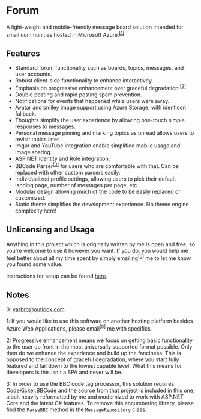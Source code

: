 # Forum

A light-weight and mobile-friendly message board solution intended for small communities hosted in Microsoft Azure.<sup>[[1]](#notes)</sup>

## Features

* Standard forum functionality such as boards, topics, messages, and user accounts.
* Robust client-side functionality to enhance interactivity.
* Emphasis on progressive enhancement over graceful degradation.<sup>[[2]](#notes)</sup>
* Double posting and rapid posting spam prevention.
* Notifications for events that happened while users were away.
* Avatar and smiley image support using Azure Storage, with identicon fallback.
* Thoughts simplify the user experience by allowing one-touch simple responses to messages.
* Personal message pinning and marking topics as unread allows users to revisit topics later.
* Imgur and YouTube integration enable simplified mobile usage and image sharing.
* ASP.NET Identity and Role integration.
* BBCode Parser<sup>[[3]](#notes)</sup> for users who are comfortable with that. Can be replaced with other custom parsers easily.
* Individualized profile settings, allowing users to pick their default landing page, number of messages per page, etc.
* Modular design allowing much of the code to be easily replaced or customized.
* Static theme simplifies the development experience. No theme engine complexity here!

## Unlicensing and Usage

Anything in this project which is originally written by me is open and free, so you're welcome to use it however you want. If you do, you would help me feel better about all my time spent by simply emailing<sup>[[0]](#notes)</sup> me to let me know you found some value.

Instructions for setup can be found [here](https://github.com/jyarbro/forum/wiki/Setup).

## Notes

0: yarbro@outlook.com

1: If you would like to use this software on another hosting platform besides Azure Web Applications, please email<sup>[0]</sup> me with specifics.

2: Progressive enhancement means we focus on getting basic functionality to the user up front in the most universally supported format possible. Only then do we enhance the experience and build up the fanciness. This is opposed to the concept of graceful degradation, where you start fully featured and fail down to the lowest capable level. What this means for developers is this isn't a SPA and never will be.

3: In order to use the BBC code tag processor, this solution requires [CodeKicker.BBCode](http://codekicker.de/) and the source from that project is included in this one, albeit heavily reformatted by me and modernized to work with ASP.NET Core and the latest C# features. To remove this encumbering library, please find the `ParseBBC` method in the `MessageRepository` class.
